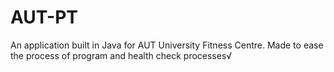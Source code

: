 # AUT-PT
An application built in Java for AUT University Fitness Centre. Made to ease the process of program and health check processes√